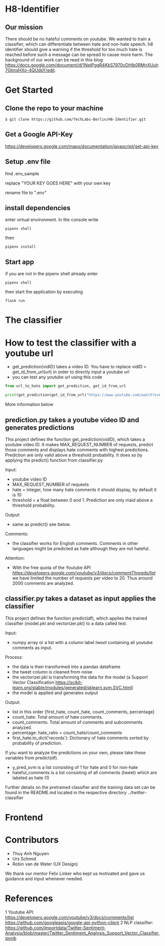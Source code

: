 # H8-Identifier
## Our mission
There should be no hateful comments on youtube. We wanted to train a classifier, which can differentiate between hate and non-hate speech. h8 identifier should give a warning if the threshold for too much hate is reached before such a message can be spread to cause more harm. The background of our work can be read in this blog https://docs.google.com/document/d/1NstPggR4KkS7970cDHlb0RMnXUuh7GtmsHXo-4QUdsY/edit.


# Get Started

## Clone the repo to your machine

```console
$ git clone https://github.com/TechLabs-Berlin/H8-Identifier.git
```

## Get a Google API-Key
https://developers.google.com/maps/documentation/javascript/get-api-key

## Setup .env file

find .env_sample

replace "YOUR KEY GOES HERE" with your own key

rename file to ".env"
## install dependencies

enter virtual environment. In the console write
```console
pipenv shell
```

then
```console
pipenv install
``` 

## Start app

if you are not in the pipenv shell already enter
```console
pipenv shell
```

then start the application by executing
```console
flask run
```

# The classifier
# How to test the classifier with a youtube url

- get_prediction(vidID) takes a video ID. You have to replace vidID = get_id_from_url(url) in order to directly input a youtube url
- you can test any youtube url using this code

```python
from url_to_hate import get_prediction, get_id_from_url

print(get_prediction(get_id_from_url("https://www.youtube.com/watch?v=6eGEX_LTqhQ")))
```
More information below

## prediction.py takes a youtube video ID and generates predictions
This project defines the function get_prediction(vidID), which takes a youtube video ID. It makes MAX_REQUEST_NUMBER of requests, predict those comments and displays hate comments with highest predictions. Prediction are only valid above a threshold probability. It does so by applying the predict() function from classifier.py

Input: 
- youtube video ID
- MAX_REQUEST_NUMBER of requests
- hate = integer, how many hate comments it should display, by default it is 10
- threshold = a float between 0 and 1. Prediction are only maid above a threshold probability.

Output:
 
- same as predict() see below. 

Comments:
- the classifier works for English comments. Comments in other languages might be predicted as hate although they are not hateful.

Attention:
- With the free quota of the Youtube API *https://developers.google.com/youtube/v3/docs/commentThreads/list* we have limited the number of requests per video to 20. Thus around 2000 comments are analyzed.
  
## classifier.py takes a dataset as input applies the classifier 
This project defines the function predict(df), which applies the trained classifier (model.pkl and vectorizer.pkl) to a data called test.

Input: 
- numpy array or a list with a column label *tweet* containing all youtube comments as input.

Process:
- the data is then transformed into a pandas dataframe
- the tweet column is cleaned from noise
- the vectorizer.pkl is transforming the data for the model (a Support Vector Classification https://scikit-learn.org/stable/modules/generated/sklearn.svm.SVC.html)
- the model is applied and generates output

Output:

  - list in this order [first_hate, count_hate, count_comments, percentage]
  - count_hate: Total amount of hate comments.
  - count_comments: Total amount of comments and subcomments analyzed.
  - percentage: hate_ratio = count_hate/count_comments 
  - first_hate.to_dict('records'): Dictionary of hate comments sorted by probability of prediction.

If you want to analyze the predictions on your own, please take these variables from predict(df).
- y_pred_svm is a list consisting of 1 for hate and 0 for non-hate
- hateful_comments is a list consisting of all comments (tweet) which are labeled as hate (1)

Further details on the pretrained classifier and the training data set can be found in the README.md located in the respective directory ../twitter-classifier

# Frontend


# Contributors
- Thuy Anh Nguyen
- Urs Schmid
- Robin van de Water (UX Design)

We thank our mentor Felix Linker who kept us motivated and gave us guidance and input whenever needed.

# References
1 Youtube API: https://developers.google.com/youtube/v3/docs/comments/list https://github.com/googleapis/google-api-python-client
2 NLP classifier: https://github.com/importdata/Twitter-Sentiment-Analysis/blob/master/Twitter_Sentiment_Analysis_Support_Vector_Classifier.ipynb


